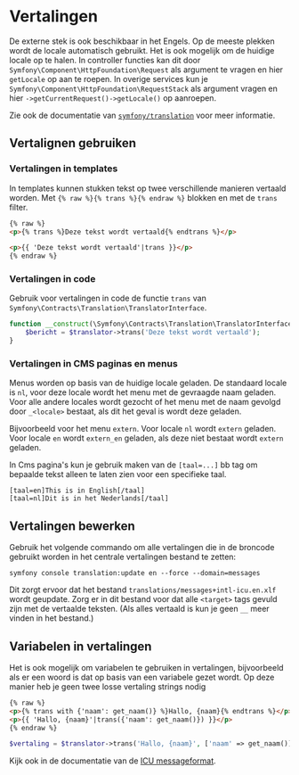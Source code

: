 # Vertalingen

De externe stek is ook beschikbaar in het Engels. Op de meeste plekken wordt de locale automatisch gebruikt. Het is ook mogelijk om de huidige locale op te halen. In controller functies kan dit door `Symfony\Component\HttpFoundation\Request` als argument te vragen en hier `getLocale` op aan te roepen. In overige services kun je `Symfony\Component\HttpFoundation\RequestStack` als argument vragen en hier `->getCurrentRequest()->getLocale()` op aanroepen.

Zie ook de documentatie van [`symfony/translation`](https://symfony.com/doc/current/translation.html) voor meer informatie.

## Vertalignen gebruiken
### Vertalingen in templates

In templates kunnen stukken tekst op twee verschillende manieren vertaald worden. Met `{% raw %}{% trans %}{% endraw %}` blokken en met de `trans` filter.

```html
{% raw %}
<p>{% trans %}Deze tekst wordt vertaald{% endtrans %}</p>

<p>{{ 'Deze tekst wordt vertaald'|trans }}</p>
{% endraw %}
```

### Vertalingen in code

Gebruik voor vertalingen in code de functie `trans` van `Symfony\Contracts\Translation\TranslatorInterface`.

```php
function __construct(\Symfony\Contracts\Translation\TranslatorInterface $translator) {
	$bericht = $translator->trans('Deze tekst wordt vertaald');
}
```

### Vertalingen in CMS paginas en menus

Menus worden op basis van de huidige locale geladen. De standaard locale is `nl`, voor deze locale wordt het menu met de gevraagde naam geladen. Voor alle andere locales wordt gezocht of het menu met de naam gevolgd door `_<locale>` bestaat, als dit het geval is wordt deze geladen.

Bijvoorbeeld voor het menu `extern`. Voor locale `nl` wordt `extern` geladen. Voor locale `en` wordt `extern_en` geladen, als deze niet bestaat wordt `extern` geladen.

In Cms pagina's kun je gebruik maken van de `[taal=...]` bb tag om bepaalde tekst alleen te laten zien voor een specifieke taal.

```
[taal=en]This is in English[/taal]
[taal=nl]Dit is in het Nederlands[/taal]
```

## Vertalingen bewerken

Gebruik het volgende commando om alle vertalingen die in de broncode gebruikt worden in het centrale vertalingen bestand te zetten:

```shell
symfony console translation:update en --force --domain=messages
```

Dit zorgt ervoor dat het bestand `translations/messages+intl-icu.en.xlf` wordt geupdate. Zorg er in dit bestand voor dat alle `<target>` tags gevuld zijn met de vertaalde teksten. (Als alles vertaald is kun je geen `__` meer vinden in het bestand.)

## Variabelen in vertalingen

Het is ook mogelijk om variabelen te gebruiken in vertalingen, bijvoorbeeld als er een woord is dat op basis van een variabele gezet wordt. Op deze manier heb je geen twee losse vertaling strings nodig

```html
{% raw %}
<p>{% trans with {'naam': get_naam()} %}Hallo, {naam}{% endtrans %}</p>
<p>{{ 'Hallo, {naam}'|trans({'naam': get_naam()}) }}</p>
{% endraw %}
```

```php
$vertaling = $translator->trans('Hallo, {naam}', ['naam' => get_naam()]);
```

Kijk ook in de documentatie van de [ICU messageformat](https://symfony.com/doc/current/translation/message_format.html).
